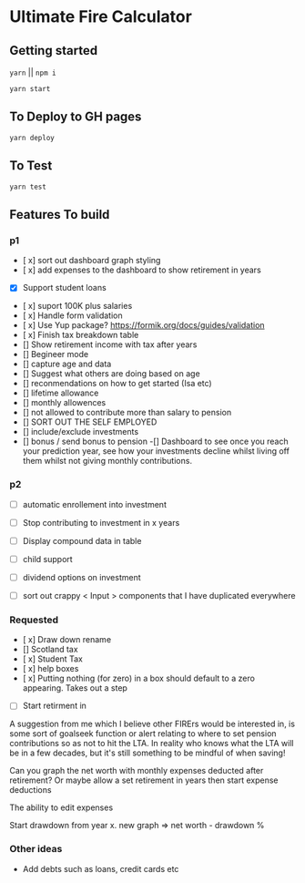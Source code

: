 
# Ultimate Fire Calculator

## Getting started

`yarn`  ||  `npm i`

`yarn start`


## To Deploy to GH pages 

`yarn deploy`

## To Test

`yarn test`


## Features To build

### p1

 - [ x] sort out dashboard graph styling
 - [ x] add expenses to the dashboard to show retirement in years
  - [x] Support student loans
 - [ x] suport 100K plus salaries
 - [ x] Handle form validation
 - [ x] Use Yup package? https://formik.org/docs/guides/validation
 - [ x] Finish tax breakdown table
 - [] Show retirement income with tax after years
 - [] Begineer mode
 - []  capture age and data
 - [] Suggest what others are doing based on age
 - [] reconmendations on how to get started (Isa etc)
 - [] lifetime allowance
 - [] monthly allowences
 - [] not allowed to contribute more than salary to pension
- [] SORT OUT THE SELF EMPLOYED
- [] include/exclude investments
- [] bonus / send bonus to pension 
-[] Dashboard to see once you reach your prediction year, see how your investments decline whilst living off them whilst not giving monthly contributions. 
### p2
 - [ ] automatic enrollement into investment

 - [ ] Stop contributing  to investment in x years
 - [ ] Display compound data in table
 - [ ] child support
 - [ ] dividend options on investment
 - [ ] sort out crappy < Input > components that I have duplicated
       everywhere


### Requested
- [ x] Draw down rename
- []  Scotland tax
- [ x] Student Tax 
- [ x] help boxes
- [ x] Putting nothing (for zero) in a box should default to a zero appearing. Takes out a step
- [ ] Start retirment in


A suggestion from me which I believe other FIRErs would be interested in, is some sort of goalseek function or alert relating to where to set pension contributions so as not to hit the LTA. In reality who knows what the LTA will be in a few decades, but it's still something to be mindful of when saving!

Can you graph the net worth with monthly expenses deducted after retirement? Or maybe allow a set retirement in years then start expense deductions

The ability to edit expenses


Start drawdown from year x. new graph => net worth - drawdown % 



### Other ideas
- Add debts such as loans, credit cards etc
